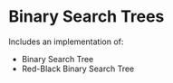# Binary Search Trees
Includes an implementation of: 
<ul><li>Binary Search Tree</li><li>Red-Black Binary Search Tree</li> </ul>
